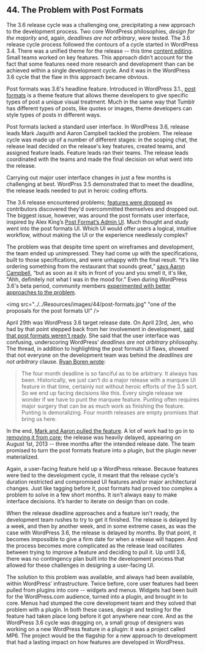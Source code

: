 ## 44. The Problem with Post Formats

The 3.6 release cycle was a challenging one, precipitating a new approach to the development process. Two core WordPress philosophies, _design for the majority_ and, again, _deadlines are not arbitrary_, were tested. The 3.6 release cycle process followed the contours of a cycle started in WordPress 3.4. There was a unified theme for the release -- this time [content editing](https://make.wordpress.org/core/2012/12/19/wordpress-3-6-cycle/). Small teams worked on key features. This approach didn’t account for the fact that some features need more research and development than can be achieved within a single development cycle. And it was in the WordPress 3.6 cycle that the flaw in this approach became obvious.

Post formats was 3.6's headline feature. Introduced in WordPress 3.1., [post formats](http://codex.wordpress.org/Post_Formats) is a theme feature that allows theme developers to give specific types of post a unique visual treatment. Much in the same way that Tumblr has different types of posts, like quotes or images, theme developers can style types of posts in different ways.	

Post formats lacked a standard user interface. In WordPress 3.6, release leads Mark Jaquith and Aaron Campbell tackled the problem. The release cycle was made up of a number of different stages: in the scoping chat, the release lead decided on the release's key features, created teams, and assigned feature leads. Feature leads ran their teams. The release leads coordinated with the teams and made the final decision on what went into the release.

Carrying out major user interface changes in just a few months is challenging at best. WordPrss 3.5 demonstrated that to meet the deadline, the release leads needed to put in heroic coding efforts.

The 3.6 release encountered problems; [features were dropped](http://make.wordpress.org/core/2013/02/19/dropping-editorial-flow/) as contributors discovered they'd overcommitted themselves and dropped out. The biggest issue, however, was around the post formats user interface, inspired by  Alex King’s [Post Format’s Admin UI](http://alexking.org/blog/2011/10/25/wordpress-post-formats-admin-ui). Much thought and study went into the post formats UI. Which UI would offer users a logical, intuitive workflow, without making the UI or the experience needlessly complex?

The problem was that despite time spent on wireframes and development, the team ended up unimpressed. They had come up with the specifications, built to those specifications, and were unhappy with the final result. “It's like ordering something from the restaurant that sounds great,” [says Aaron Campbell](http://archive.wordpress.org/interviews/2014_06_05_Campbell.html#L71), “but as soon as it sits in front of you and you smell it, it's like, "Ahh, definitely not what I was in the mood for." Even during WordPress 3.6's beta period, community members [experimented with better approaches to the problem](http://ran.ge/2013/04/11/re-thinking-wordpress-post-format-ui-an-exercise/).	

<img src="../../Resources/images/44/post-formats.jpg" "one of the proposals for the post formats UI" />

April 29th was WordPress 3.6 target release date. On April 23rd, Jen, who had by that point stepped back from her involvement in development, [said that post formats weren't ready](http://make.wordpress.org/core/2013/04/23/post-formats-schedules-and-philosophy/). She said that the user interface was confusing, underscoring WordPress' _deadlines are not arbitrary_ philosophy. The thread, in addition to highlighting the post formats UI flaws, showed that not everyone on the development team was behind the _deadlines are not arbitrary_ clause. [Ryan Boren wrote](http://make.wordpress.org/core/2013/04/23/post-formats-schedules-and-philosophy/#comment-8523):

> The four month deadline is so fanciful as to be arbitrary. It always has been. Historically, we just can’t do a major release with a marquee UI feature in that time, certainly not without heroic efforts of the 3.5 sort. So we end up facing decisions like this. Every single release we wonder if we have to punt the marquee feature. Punting often requires major surgery that can be as much work as finishing the feature. Punting is demoralizing. Four month releases are empty promises that bring us here.	

In the end, [Mark and Aaron pulled the feature](http://make.wordpress.org/core/2013/05/29/post-formats-ui-is-exiting-core-will-live-as-a-plugin/). A lot of work had to go in to [removing it from core](https://core.trac.wordpress.org/ticket/24452); the release was heavily delayed, appearing on August 1st, 2013 -- three months after the intended release date. The team promised to turn the post formats feature into a plugin, but the plugin never materialized. 

Again, a user-facing feature held up a WordPress release. Because features were tied to the development cycle, it meant that the release cycle's duration restricted and compromised UI features and/or major architectural changes. Just like tagging before it, post formats had proved too complex a problem to solve in a few short months. It isn’t always easy to make interface decisions. It’s harder to iterate on design than on code. 

When the release deadline approaches and a feature isn't ready, the development team rushes to try to get it finished. The release is delayed by a week, and then by another week, and in some extreme cases, as was the case with WordPress 3.6, the release is delayed by months. By that point, it becomes impossible to give a firm date for when a release will happen. And the process becomes more complicated as the release lead oscillates between trying to improve a feature and deciding to pull it. Up until 3.6, there was no contingency plan built into the development process that allowed for these challenges in designing a user-facing UI. 

The solution to this problem was available, and always had been available, within WordPress’ infrastructure. Twice before, core user features had been pulled from plugins into core -- widgets and menus. Widgets had been built for the WordPress.com audience, turned into a plugin, and brought in to core. Menus had stumped the core development team and they solved that problem with a plugin. In both these cases, design and testing for the feature had taken place long before it got anywhere near core. And as the WordPress 3.6 cycle was dragging on, a small group of designers was working on a new WordPress feature in a plugin: it was a project called MP6. The project would be the flagship for a new approach to development that had a lasting impact on how features are developed in WordPress.

